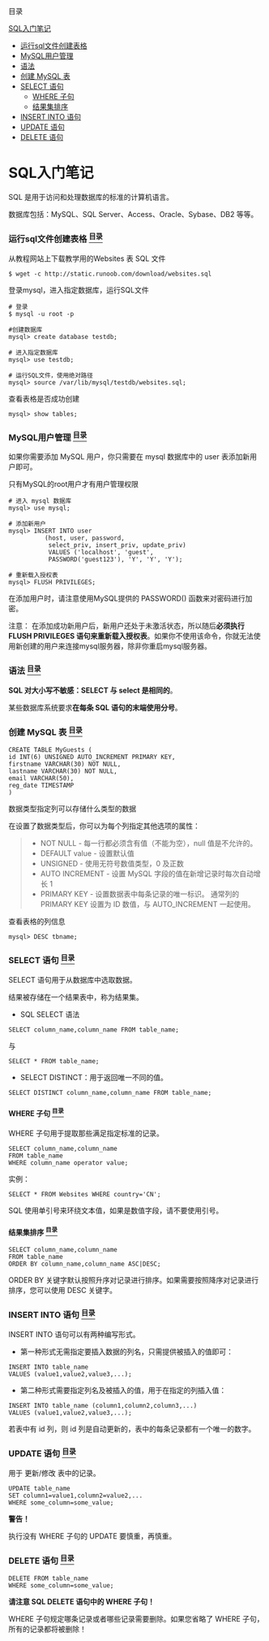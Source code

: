 <a name="content">目录</a>

[SQL入门笔记](#title)
- [运行sql文件创建表格](#exe-sql)
- [MySQL用户管理](#user-management)
- [语法](#syntax)
- [创建 MySQL 表](#create-table)
- [SELECT 语句](#select)
	- [WHERE 子句](#where)
	- [结果集排序](#sort)
- [INSERT INTO 语句](#insert)
- [UPDATE 语句](#update)
- [DELETE 语句](#delete)


<h1 name="title">SQL入门笔记</h1>

SQL 是用于访问和处理数据库的标准的计算机语言。

数据库包括：MySQL、SQL Server、Access、Oracle、Sybase、DB2 等等。 

<a name="exe-sql"><h3>运行sql文件创建表格 [<sup>目录</sup>](#content)</h3></a>

从教程网站上下载教学用的Websites 表 SQL 文件

```
$ wget -c http://static.runoob.com/download/websites.sql
```

登录mysql，进入指定数据库，运行SQL文件

```
# 登录
$ mysql -u root -p

#创建数据库
mysql> create database testdb;

# 进入指定数据库
mysql> use testdb;

# 运行SQL文件，使用绝对路径
mysql> source /var/lib/mysql/testdb/websites.sql;
```

查看表格是否成功创建

```
mysql> show tables;
```


<a name="user-management"><h3>MySQL用户管理 [<sup>目录</sup>](#content)</h3></a>

如果你需要添加 MySQL 用户，你只需要在 mysql 数据库中的 user 表添加新用户即可。

只有MySQL的root用户才有用户管理权限

```
# 进入 mysql 数据库
mysql> use mysql;

# 添加新用户
mysql> INSERT INTO user 
          (host, user, password, 
           select_priv, insert_priv, update_priv) 
           VALUES ('localhost', 'guest', 
           PASSWORD('guest123'), 'Y', 'Y', 'Y');

# 重新载入授权表
mysql> FLUSH PRIVILEGES;
```

在添加用户时，请注意使用MySQL提供的 PASSWORD() 函数来对密码进行加密。

注意： 在添加成功新用户后，新用户还处于未激活状态，所以随后**必须执行 FLUSH PRIVILEGES 语句来重新载入授权表**。如果你不使用该命令，你就无法使用新创建的用户来连接mysql服务器，除非你重启mysql服务器。 

<a name="syntax"><h3>语法 [<sup>目录</sup>](#content)</h3></a>

**SQL 对大小写不敏感：SELECT 与 select 是相同的**。

某些数据库系统要求**在每条 SQL 语句的末端使用分号**。

<a name="create-table"><h3>创建 MySQL 表 [<sup>目录</sup>](#content)</h3></a>

```
CREATE TABLE MyGuests (
id INT(6) UNSIGNED AUTO_INCREMENT PRIMARY KEY,
firstname VARCHAR(30) NOT NULL,
lastname VARCHAR(30) NOT NULL,
email VARCHAR(50),
reg_date TIMESTAMP
) 
```

数据类型指定列可以存储什么类型的数据

在设置了数据类型后，你可以为每个列指定其他选项的属性：

> - NOT NULL - 每一行都必须含有值（不能为空），null 值是不允许的。
> - DEFAULT value - 设置默认值
> - UNSIGNED - 使用无符号数值类型，0 及正数
> - AUTO INCREMENT - 设置 MySQL 字段的值在新增记录时每次自动增长 1
> - PRIMARY KEY - 设置数据表中每条记录的唯一标识。 通常列的 PRIMARY KEY 设置为 ID 数值，与 AUTO_INCREMENT 一起使用。

查看表格的列信息

```
mysql> DESC tbname;
```

<a name="select"><h3>SELECT 语句 [<sup>目录</sup>](#content)</h3></a>

SELECT 语句用于从数据库中选取数据。

结果被存储在一个结果表中，称为结果集。

- SQL SELECT 语法

```
SELECT column_name,column_name FROM table_name;
```
与
```
SELECT * FROM table_name;
```

- SELECT DISTINCT：用于返回唯一不同的值。

```
SELECT DISTINCT column_name,column_name FROM table_name;
```

<a name="where"><h4>WHERE 子句 [<sup>目录</sup>](#content)</h4></a>

WHERE 子句用于提取那些满足指定标准的记录。

```
SELECT column_name,column_name
FROM table_name
WHERE column_name operator value;
```

实例：

```
SELECT * FROM Websites WHERE country='CN';
```

SQL 使用单引号来环绕文本值，如果是数值字段，请不要使用引号。

<a name="sort"><h4>结果集排序 [<sup>目录</sup>](#content)</h4></a>

```
SELECT column_name,column_name
FROM table_name
ORDER BY column_name,column_name ASC|DESC;
```

ORDER BY 关键字默认按照升序对记录进行排序。如果需要按照降序对记录进行排序，您可以使用 DESC 关键字。

<a name="insert"><h3>INSERT INTO 语句 [<sup>目录</sup>](#content)</h3></a>

INSERT INTO 语句可以有两种编写形式。

- 第一种形式无需指定要插入数据的列名，只需提供被插入的值即可：

```
INSERT INTO table_name
VALUES (value1,value2,value3,...);
```

- 第二种形式需要指定列名及被插入的值，用于在指定的列插入值：

```
INSERT INTO table_name (column1,column2,column3,...)
VALUES (value1,value2,value3,...);
```

若表中有 id 列，则 id 列是自动更新的，表中的每条记录都有一个唯一的数字。

<a name="update"><h3>UPDATE 语句 [<sup>目录</sup>](#content)</h3></a>

用于 更新/修改 表中的记录。

```
UPDATE table_name
SET column1=value1,column2=value2,...
WHERE some_column=some_value;
```

**警告！**

执行没有 WHERE 子句的 UPDATE 要慎重，再慎重。

<a name="delete"><h3>DELETE 语句 [<sup>目录</sup>](#content)</h3></a>

```
DELETE FROM table_name
WHERE some_column=some_value;
```

**请注意 SQL DELETE 语句中的 WHERE 子句！**

WHERE 子句规定哪条记录或者哪些记录需要删除。如果您省略了 WHERE 子句，所有的记录都将被删除！



